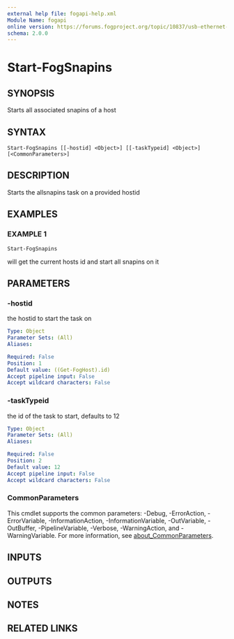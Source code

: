 ```yaml
---
external help file: fogapi-help.xml
Module Name: fogapi
online version: https://forums.fogproject.org/topic/10837/usb-ethernet-adapter-mac-s-for-imaging-multiple-hosts-universal-imaging-nics-wired-nic-for-all-wireless-devices/14
schema: 2.0.0
---
```


# Start-FogSnapins

## SYNOPSIS
Starts all associated snapins of a host

## SYNTAX

```
Start-FogSnapins [[-hostid] <Object>] [[-taskTypeid] <Object>] [<CommonParameters>]
```

## DESCRIPTION
Starts the allsnapins task on a provided hostid

## EXAMPLES

### EXAMPLE 1
```
Start-FogSnapins
```

will get the current hosts id and start all snapins on it

## PARAMETERS

### -hostid
the hostid to start the task on

```yaml
Type: Object
Parameter Sets: (All)
Aliases:

Required: False
Position: 1
Default value: ((Get-FogHost).id)
Accept pipeline input: False
Accept wildcard characters: False
```

### -taskTypeid
the id of the task to start, defaults to 12

```yaml
Type: Object
Parameter Sets: (All)
Aliases:

Required: False
Position: 2
Default value: 12
Accept pipeline input: False
Accept wildcard characters: False
```

### CommonParameters
This cmdlet supports the common parameters: -Debug, -ErrorAction, -ErrorVariable, -InformationAction, -InformationVariable, -OutVariable, -OutBuffer, -PipelineVariable, -Verbose, -WarningAction, and -WarningVariable. For more information, see [about_CommonParameters](http://go.microsoft.com/fwlink/?LinkID=113216).

## INPUTS

## OUTPUTS

## NOTES

## RELATED LINKS
